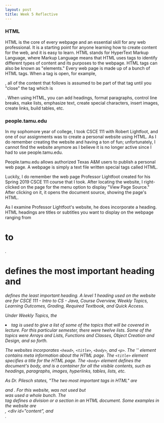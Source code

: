 ```yaml
---
layout: post
title: Week 5 Reflective
---
```

### HTML

HTML is the core of every webpage and an essential skill for any web professional. It is a starting point for anyone learning how to create content for the web, and it is easy to learn. HTML stands for HyperText Markup Language, where Markup Language means that HTML uses tags to identify different types of content and its purposes to the webpage. HTML tags can also be known as "elements." Every web page is made up of a bunch of HTML tags. When a tag is open, for example, <p>, all of the content that follows is assumed to be part of that tag until you "close" the tag which is </p>. When using HTML, you can add headings, format paragraphs, control line breaks, make lists, emphasize text, create special characters, insert images, create links, build tables, etc.
<br/>

### people.tamu.edu

In my sophomore year of college, I took CSCE 111 with Robert Lightfoot, and one of our assignments was to create a personal website using HTML. As I do remember creating the website and having a ton of fun; unfortunately, I cannot find the website anymore as I believe it is no longer active since I had to use people.tamu.edu.
<br/>
 
People.tamu.edu allows authorized Texas A&M users to publish a personal web page. A webpage is simply a text file written special tags called HTML.
<br/>

Luckily, I do remember the web page Professor Lightfoot created for his Spring 2019 CSCE 111 course that I took. After locating the website, I right-clicked on the page for the menu option to display "View Page Source." After clicking on it, it opens the document source, showing the page's HTML.
<br/>

As I examine Professor Lightfoot's website, he does incorporate a heading. HTML headings are titles or subtitles you want to display on the webpage ranging from <h1> to <h6>. <h1> defines the most important heading and <h6> defines the least important heading. A level 1 heading used on the website are for CSCE 111 - Intro to CS - Java, Course Overview, Weekly Topics, Learning Outcomes, Grading, Required Textbook, and Quick Access.
<br/>
 
Under Weekly Topics, the <li> tag is used to give a list of some of the topics that will be covered in lecture. For this particular semester, there were twelve lists. Some of the topics were Arrays and Lists, Functions and Classes, Object Creation and Design, and so forth. 
<br/>
 
The websites incorporates `<head>`, `<title>`, `<body>`, and `<p>`. The '<head>' element contains meta information about the HTML page. The `<title>` element specifies a title for the HTML page. The `<body>` element defines the document's body, and is a container for all the visible contents, such as headings, paragraphs, images, hyperlinks, tables, lists, etc. 
<br/>
 
As Dr. Pilesch states, "The two most important tags in HTML" are <div> and <span>. For this website, <span> was not used but <div> was used a whole bunch. The <div> tag defines a division or a section in an HTML document. Some examples in the website are <div class="wrapper row3">, <div id="content", and <div class="f1_right">. 
